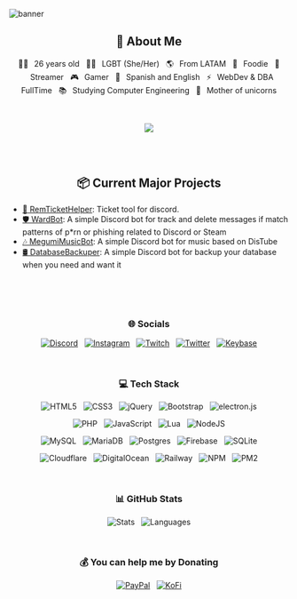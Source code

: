 ![banner](https://kuroneko.im/web_assets/github_banner.jpg)

<h2 align="center"> 🦄 About Me </h2>
<p align="center">
👰🏻⠀26 years old &nbsp; 🏳️‍⚧️⠀LGBT (She/Her) &nbsp; 🌎⠀From LATAM &nbsp; 🍕⠀Foodie &nbsp; 🎥⠀Streamer &nbsp; 🎮⠀Gamer &nbsp; 💬⠀Spanish and English &nbsp; ⚡⠀WebDev & DBA FullTime &nbsp; 📚⠀Studying Computer Engineering &nbsp; 🦄⠀Mother of unicorns
</p>

<br>

<p align="center">
    <img src="https://komarev.com/ghpvc/?username=imkuroneko&label=Vistas+del+perfil&color=blueviolet&style=plastic"/>
</p>

<br><br>

<h2 align="center"> 📦 Current Major Projects </h2>
<ul>
    <li><a href="https://github.com/imkuroneko/RemTicketHelper">🎫 RemTicketHelper</a>: Ticket tool for discord.</li>
    <li><a href="https://github.com/imkuroneko/WardBot">🛡 WardBot</a>: A simple Discord bot for track and delete messages if match patterns of p*rn or phishing related to Discord or Steam</a>
    <li><a href="https://github.com/imkuroneko/MegumiMusicBot">🎶 MegumiMusicBot</a>: A simple Discord bot for music based on DisTube</a>
    <li><a href="https://github.com/imkuroneko/DatabaseBackuper">🛢 DatabaseBackuper</a>: A simple Discord bot for backup your database when you need and want it</a>
</ul>

<br><br><br>

<h3 align="center"> 🌐 Socials </h3>
<p align="center">
    <a target="_blank" href="https://discord.gg/wrMcTef"><img alt="Discord" src="https://img.shields.io/badge/Discord-%237289DA.svg?logo=discord&logoColor=white"/></a> &nbsp;
    <a target="_blank" href="https://instagram.com/im_kuroneko"><img alt="Instagram" src="https://img.shields.io/badge/Instagram-%23E4405F.svg?logo=Instagram&logoColor=white"/></a> &nbsp;
    <a target="_blank" href="https://twitch.tv/im_kuroneko"><img alt="Twitch" src="https://img.shields.io/badge/Twitch-%239146FF.svg?logo=Twitch&logoColor=white"/></a> &nbsp;
    <a target="_blank" href="https://twitter.com/im_kuroneko"><img alt="Twitter" src="https://img.shields.io/badge/Twitter-%231DA1F2.svg?logo=Twitter&logoColor=white"/></a> &nbsp;
    <a target="_blank" href="https://keybase.io/imkuroneko"><img alt="Keybase" src="https://img.shields.io/badge/Keybase-25c8f5?style=flat&logo=keybase&logoColor=white"/></a>
</p>

<br>

<h3 align="center"> 💻 Tech Stack </h3>
<p align="center">
    <img alt="HTML5" src="https://img.shields.io/badge/html5-%23E34F26.svg?style=flat&logo=html5&logoColor=white"/> &nbsp;
    <img alt="CSS3" src="https://img.shields.io/badge/css3-%231572B6.svg?style=flat&logo=css3&logoColor=white"/> &nbsp;
    <img alt="jQuery" src="https://img.shields.io/badge/jquery-%230769AD.svg?style=flat&logo=jquery&logoColor=white"/> &nbsp;
    <img alt="Bootstrap" src="https://img.shields.io/badge/bootstrap-%23563D7C.svg?style=flat&logo=bootstrap&logoColor=white"/> &nbsp;
    <img alt="electron.js" src="https://img.shields.io/badge/electron-191970?style=flat&logo=Electron&logoColor=white"/>
</p>
<p align="center">
    <img alt="PHP" src="https://img.shields.io/badge/php-%23777BB4.svg?style=flat&logo=php&logoColor=white"/> &nbsp;
    <img alt="JavaScript" src="https://img.shields.io/badge/javascript-%23323330.svg?style=flat&logo=javascript&logoColor=%23F7DF1E"/> &nbsp;
    <img alt="Lua" src="https://img.shields.io/badge/lua-%232C2D72.svg?style=flat&logo=lua&logoColor=white"/> &nbsp;
    <img alt="NodeJS" src="https://img.shields.io/badge/node.js-6DA55F?style=flat&logo=node.js&logoColor=white"/>
</p>
<p align="center">
    <img alt="MySQL" src="https://img.shields.io/badge/MySQL-%2300f.svg?style=flat&logo=mysql&logoColor=white"/> &nbsp;
    <img alt="MariaDB" src="https://img.shields.io/badge/MariaDB-003545?style=flat&logo=mariadb&logoColor=white"/> &nbsp;
    <img alt="Postgres" src="https://img.shields.io/badge/PostgreSQL-%23316192.svg?style=flat&logo=postgresql&logoColor=white"/> &nbsp;
    <img alt="Firebase" src="https://img.shields.io/badge/Firebase-%23039BE5.svg?style=flat&logo=firebase"/> &nbsp;
    <img alt="SQLite" src="https://img.shields.io/badge/SQLite-%2307405e.svg?style=flat&logo=sqlite&logoColor=white"/>
</p>
<p align="center">
    <img alt="Cloudflare" src="https://img.shields.io/badge/Cloudflare-F38020?style=flat&logo=Cloudflare&logoColor=white"/> &nbsp;
    <img alt="DigitalOcean" src="https://img.shields.io/badge/DigitalOcean-%230167ff.svg?style=flat&logo=digitalOcean&logoColor=white"/> &nbsp;
    <img alt="Railway" src="https://img.shields.io/badge/Railway-%23a335df.svg?style=flat&logo=Railway&logoColor=white"/> &nbsp;
    <img alt="NPM" src="https://img.shields.io/badge/NPM-%23000000.svg?style=flat&logo=npm&logoColor=white"/> &nbsp;
    <img alt="PM2" src="https://img.shields.io/badge/PM2-%2336117e.svg?style=flat&logo=PM2&logoColor=white"/>
</p>

<br>

<h3 align="center"> 📊 GitHub Stats </h3>
<p align="center">
    <img alt="Stats" src="https://github-readme-stats.vercel.app/api?username=imkuroneko&theme=midnight-purple&hide_border=true&include_all_commits=false&count_private=true"/> &nbsp;
    <img alt="Languages" src="https://github-readme-stats.vercel.app/api/top-langs/?username=imkuroneko&theme=midnight-purple&hide_border=true&include_all_commits=false&count_private=true&layout=compact"/>
</p>

<br>

<h3 align="center"> 💰 You can help me by Donating </h3>
<p align="center">
    <a target="_blank" href="https://paypal.me/imkuroneko"><img alt="PayPal" src="https://img.shields.io/badge/PayPal-00457C?style=flat&logo=paypal&logoColor=white"/></a> &nbsp;
    <a target="_blank" href="https://ko-fi.com/imkuroneko"><img alt="KoFi" src="https://img.shields.io/badge/Ko--fi-F16061?style=flat&logo=ko-fi&logoColor=white"/></a>
</p>

